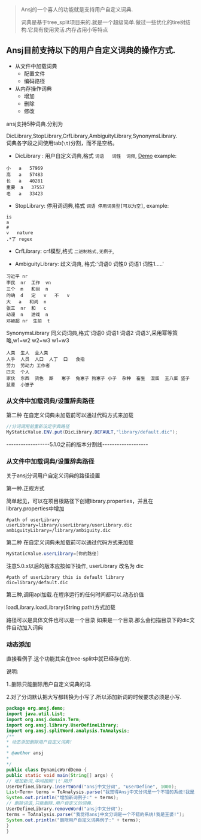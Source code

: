 > Ansj的一个喜人的功能就是支持用户自定义词典.
> 
> 词典是基于tree_split项目来的.就是一个超级简单.做过一些优化的tire树结构.它具有使用灵活.内存占用小等特点


## Ansj目前支持以下的用户自定义词典的操作方式.

* 从文件中加载词典
	* 配置文件
	* 编码路径
* 从内存操作词典
	* 增加
	* 删除
	* 修改

ansj支持5种词典.分别为

DicLibrary,StopLibrary,CrfLibrary,AmbiguityLibrary,SynonymsLibrary.  
词典各字段之间使用tab(`\t`)分割，而不是空格。

* DicLibrary : 用户自定义词典,格式 `词语	词性	词频`, [Demo](https://github.com/NLPchina/ansj_seg/blob/master/src/test/java/org/ansj/library/DicLibraryTest.java)
example:
````
小	a	57969
高	a	57483
长	a	40281
重要	a	37557
老	a	33423
````

* StopLibrary: 停用词词典,格式 `词语	停用词类型[可以为空]`,
example:
````
is
a
#
v	nature
.*了	regex
````

* CrfLibrary: crf模型,格式 `二进制格式,无例子`,

* AmbiguityLibrary: 歧义词典, 格式:'词语0	词性0	词语1	词性1.....'

````
习近平	nr
李民	nr	工作	vn
三个	m	和尚	n
的确	d	定	v	不	v
大	a	和尚	n
张三	nr	和	c
动漫	n	游戏	n
邓颖超	nr	生前	t 
````

SynonymsLibrary 同义词词典,格式'词语0 词语1 词语2 词语3',采用幂等策略,w1=w2 w2=w3 w1=w3
````
人类	生人	全人类
人手	人员	人口	人丁	口	食指
劳力	劳动力	工作者
匹夫	个人
家伙	东西	货色	厮	崽子	兔崽子	狗崽子	小子	杂种	畜生	混蛋	王八蛋	竖子	鼠辈	小崽子
````
### 从文件中加载词典/设置辞典路径
第二种
在自定义词典未加载前可以通过代码方式来加载
```java
//分词调用前重新设定字典路径
MyStaticValue.ENV.put(DicLibrary.DEFAULT,"library/default.dic");
```
------------------5.1.0之前的版本分割线-------------------
	
### 从文件中加载词典/设置辞典路径

关于ansj分词用户自定义词典的路径设置

第一种.正规方式

简单起见，可以在项目根路径下创建library.properties，并且在library.properties中增加     
```properties
#path of userLibrary
userLibrary=library/userLibrary/userLibrary.dic
ambiguityLibrary=/library/ambiguity.dic
```

第二种
在自定义词典未加载前可以通过代码方式来加载
```java
MyStaticValue.userLibrary=[你的路径]
```
注意5.0.x以后的版本应按如下操作, userLibrary 改名为 dic
```
#path of userLibrary this is default library
dic=library/default.dic
```


第三种,调用api加载.在程序运行的任何时间都可以.动态价值

loadLibrary.loadLibrary(String path)方式加载




路径可以是具体文件也可以是一个目录
如果是一个目录.那么会扫描目录下的dic文件自动加入词典



### 动态添加

直接看例子.这个功能其实在tree-split中就已经存在的.

说明:

1..删除只能删除用户自定义词典的词.

2.对了分词默认把大写都转换为小写了.所以添加新词的时候要求必须是小写.
```java
package org.ansj.demo;
import java.util.List;
import org.ansj.domain.Term;
import org.ansj.library.UserDefineLibrary;
import org.ansj.splitWord.analysis.ToAnalysis;
/**
* 动态添加删除用户自定义词典!
* 
* @author ansj
* 
*/
public class DynamicWordDemo {
public static void main(String[] args) {
// 增加新词,中间按照'\t'隔开
UserDefineLibrary.insertWord("ansj中文分词", "userDefine", 1000);
List<Term> terms = ToAnalysis.parse("我觉得Ansj中文分词是一个不错的系统!我是王婆!");
System.out.println("增加新词例子:" + terms);
// 删除词语,只能删除.用户自定义的词典.
UserDefineLibrary.removeWord("ansj中文分词");
terms = ToAnalysis.parse("我觉得ansj中文分词是一个不错的系统!我是王婆!");
System.out.println("删除用户自定义词典例子:" + terms);
}
}

```
